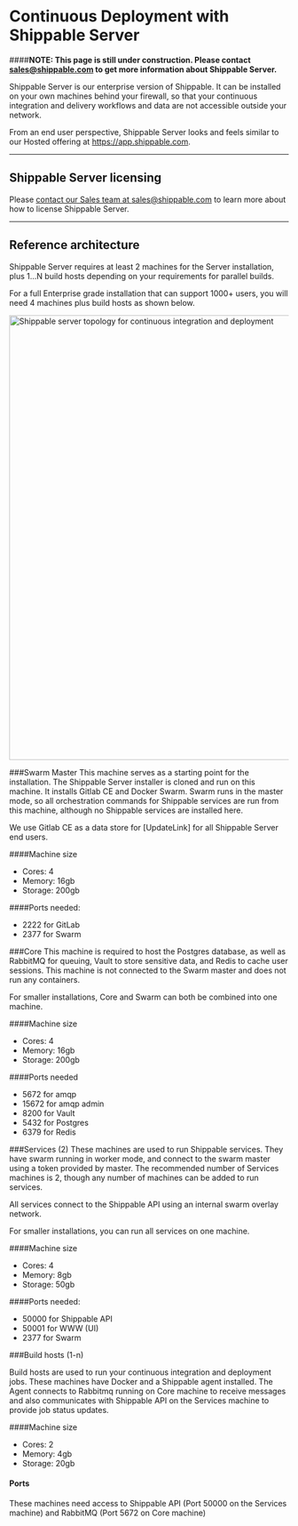 # Continuous Deployment with Shippable Server

####**NOTE: This page is still under construction. Please contact [sales@shippable.com](mailto:sales@shippable.com) to get more information about Shippable Server.**

Shippable Server is our enterprise version of Shippable. It can be installed on your own machines behind your firewall, so that your continuous integration and delivery workflows and data are not accessible outside your network.

From an end user perspective, Shippable Server looks and feels similar to our Hosted offering at https://app.shippable.com.

---
## Shippable Server licensing
Please [contact our Sales team at sales@shippable.com](mailto:sales@shippable.com) to learn more about how to license Shippable Server.

---

## Reference architecture

Shippable Server requires at least 2 machines for the Server installation, plus 1...N build hosts depending on your requirements for parallel builds.

For a full Enterprise grade installation that can support 1000+ users, you will need 4 machines plus build hosts as shown below.

<img src="../images/serverTopology.jpg" alt="Shippable server topology for continuous integration and deployment" style="width:800px;"/>

###Swarm Master
This machine serves as a starting point for the installation. The Shippable Server installer is cloned and run on this machine. It installs Gitlab CE and Docker Swarm. Swarm runs in the master mode, so all orchestration commands for Shippable services are run from this machine, although no Shippable services are installed here.

We use Gitlab CE as a data store for [UpdateLink] for all Shippable Server end users.

####Machine size

* Cores: 4
* Memory: 16gb
* Storage: 200gb

####Ports needed:

*  2222 for GitLab
*  2377 for Swarm

###Core
This machine is required to host the Postgres database, as well as RabbitMQ for queuing, Vault to store sensitive data, and Redis to cache user sessions. This machine is not connected to the Swarm master and does not run any containers.

For smaller installations, Core and Swarm can both be combined into one machine.

####Machine size

* Cores: 4
* Memory: 16gb
* Storage: 200gb

####Ports needed

* 5672 for amqp
* 15672 for amqp admin
* 8200 for Vault
* 5432 for Postgres
* 6379 for Redis

###Services (2)
These machines are used to run Shippable services. They have swarm running in worker mode, and connect to the swarm master using a token provided by master. The recommended number of Services machines is 2, though any number of machines can be added to run services.

All services connect to the Shippable API using an internal swarm overlay network.

For smaller installations, you can run all services on one machine.

####Machine size

* Cores: 4
* Memory: 8gb
* Storage: 50gb

####Ports needed:
* 50000 for Shippable API
* 50001 for WWW (UI)
* 2377 for Swarm

###Build hosts (1-n)

Build hosts are used to run your continuous integration and deployment jobs. These machines have Docker and a Shippable agent installed. The Agent connects to Rabbitmq running on Core machine to receive messages and also communicates with Shippable API on the Services machine to provide job status updates.

####Machine size

* Cores: 2
* Memory: 4gb
* Storage: 20gb

#### Ports
These machines need access to Shippable API (Port 50000 on the Services machine) and RabbitMQ (Port 5672 on Core machine)
